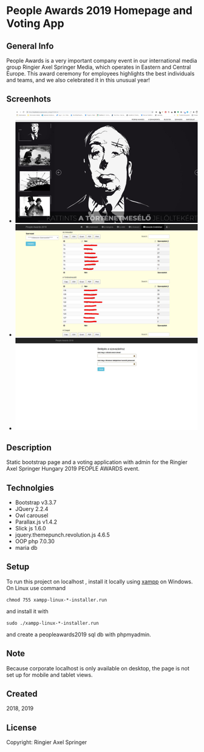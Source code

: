 # People Awards 2019 Homepage and Voting App

## General Info

People Awards is a very important company event in our international media group Ringier Axel Springer Media, which operates in Eastern and Central Europe. This award ceremony for employees highlights the best individuals and teams, and we also celebrated it in this unusual year!

## Screenhots

+ ![People Awards Homepage](./images/people_awards2019.jpg)
+ ![People Awards Voting App admin](./images/people_awards2019_voting_result.jpg)
+ ![People Awards Voting App](./images/people_awards2019_voting.jpg)

## Description

Static bootstrap page and a voting application with admin for the Ringier Axel Springer Hungary 2019 PEOPLE AWARDS event. 

## Technolgies

+ Bootstrap v3.3.7
+ JQuery 2.2.4
+ Owl carousel
+ Parallax.js v1.4.2
+ Slick js 1.6.0
+ jquery.themepunch.revolution.js 4.6.5
+ OOP php 7.0.30
+ maria db

## Setup

To run this project on localhost , install it locally using [xampp](https://www.apachefriends.org/hu/index.html) on Windows. On Linux use command
```
chmod 755 xampp-linux-*-installer.run
```
and install it with
```
sudo ./xampp-linux-*-installer.run
```
and create a peopleawards2019 sql db with phpmyadmin.

## Note

Because corporate localhost is only available on desktop, the page is not set up for mobile and tablet views.

## Created

2018, 2019

## License

Copyright: Ringier Axel Springer